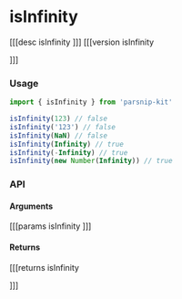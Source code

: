 # isInfinity
[[[desc isInfinity
]]]
[[[version isInfinity
  
]]]
### Usage

```ts
import { isInfinity } from 'parsnip-kit'

isInfinity(123) // false
isInfinity('123') // false
isInfinity(NaN) // false
isInfinity(Infinity) // true
isInfinity(-Infinity) // true
isInfinity(new Number(Infinity)) // true
```


### API

#### Arguments
[[[params isInfinity
]]]
#### Returns
[[[returns isInfinity

]]]